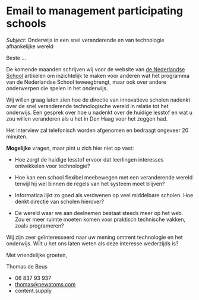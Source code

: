 # Email to management participating schools

*Subject:* Onderwijs in een snel veranderende en van technologie afhankelijke wereld

Beste ...

De komende maanden schrijven wij voor de website van [de Nederlandse School](http://www.denederlandseschool.nl/) artikelen om inzichtelijk te maken voor anderen wat het programma van de Nederlandse School teweegbrengt, maar ook over andere onderwerpen die spelen in het onderwijs.

Wij willen graag laten zien hoe de directie van innovatieve scholen nadenkt over de snel veranderende technologische wereld in relatie tot het onderwijs. Een gesprek over hoe u nadenkt over de huidige lesstof en wat u zou willen veranderen als u het in Den Haag voor het zeggen had.

Het interview zal telefonisch worden afgenomen en bedraagt ongeveer 20 minuten.

**Mogelijke** vragen, maar pint u zich hier niet op vast:

* Hoe zorgt de huidige lesstof ervoor dat leerlingen interesses ontwikkelen voor technologie?

* Hoe kan een school flexibel meebewegen met een veranderende wereld terwijl hij wel binnen de regels van het systeem moet blijven?

* Informatica lijkt zo goed als verdwenen op veel middelbare scholen. Hoe denkt directie van scholen hierover?

* De wereld waar we aan deelnemen bestaat steeds meer op het web. Zou er meer ruimte moeten komen voor praktisch technische vakken, zoals programeren?

Wij zijn zeer geïnteresseerd naar uw mening omtrent technologie en het onderwijs. Wilt u het ons laten weten als deze interesse wederzijds is?

Met vriendelijke groeten,

Thomas de Beus

* 06 837 93 937
* thomas@newatoms.com
* content.supply
